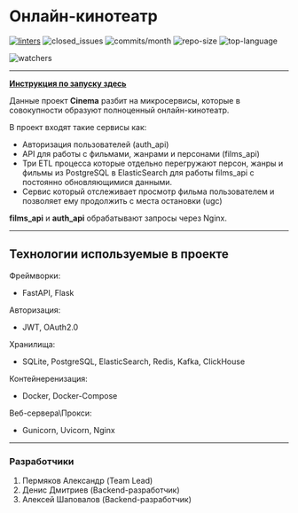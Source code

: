 # Онлайн-кинотеатр

[![linters](https://github.com/AlexanderPRM/Async_API/actions/workflows/linters.yml/badge.svg)](https://github.com/AlexanderPRM/Async_API/actions/workflows/linters.yml)
![closed_issues](https://img.shields.io/github/issues-closed/AlexanderPRM/Cinema)
![commits/month](https://img.shields.io/github/commit-activity/m/AlexanderPRM/Cinema)
![repo-size](https://img.shields.io/github/repo-size/AlexanderPRM/Cinema)
![top-language](https://img.shields.io/github/languages/top/AlexanderPRM/Cinema)

![watchers](https://img.shields.io/github/watchers/AlexanderPRM/Cinema?style=social)

---

[**Инструкция по запуску здесь**](https://github.com/AlexanderPRM/Cinema/blob/main/start_instruction.md)


Данные проект **Cinema** разбит на микросервисы, которые в совокупности
образуют полноценный онлайн-кинотеатр.

В проект входят такие сервисы как:

- Авторизация пользователей (auth_api)
- API для работы с фильмами, жанрами и персонами (films_api)
- Три ETL процесса которые отдельно перегружают персон, жанры и фильмы
из PostgreSQL в ElasticSearch для работы films_api с постоянно обновляющимися данными.
- Сервис который отслеживает просмотр фильма пользователем и позволяет
ему продолжить с места остановки (ugc)

**films_api** и **auth_api** обрабатывают запросы через Nginx.

---
## Технологии используемые в проекте

Фреймворки:

- FastAPI, Flask

Авторизация:

- JWT, OAuth2.0

Хранилища:

- SQLite, PostgreSQL, ElasticSearch, Redis, Kafka, ClickHouse

Контейнеренизация:

- Docker, Docker-Compose

Веб-сервера\Прокси:

- Gunicorn, Uvicorn, Nginx

---
### Разработчики

1. Пермяков Александр (Team Lead)
1. Денис Дмитриев (Backend-разработчик)
1. Алексей Шаповалов (Backend-разработчик)
